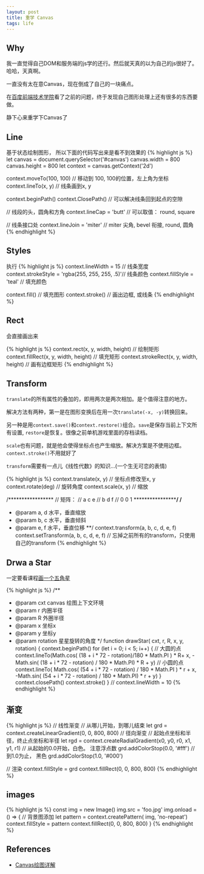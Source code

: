 ```yaml
---
layout: post
title: 重学 Canvas
tags: life
---
```


## Why

我一直觉得自己DOM和服务端的js学的还行。然后就天真的以为自己的js很好了。哈哈，天真啊。

一直没有太在意Canvas，现在倒成了自己的一块痛点。

在[百度前端技术学院](http://ife.baidu.com)看了之前的问题，终于发现自己图形处理上还有很多的东西要做。

静下心来重学下Canvas了

## Line

基于状态绘制图形， 所以下面的代码写出来是看不到效果的
{% highlight js %}
let canvas = document.querySelector('#canvas')
canvas.width = 800
canvas.height = 800
let context = canvas.getContext('2d')

context.moveTo(100, 100) // 移动到 100, 100的位置，左上角为坐标
context.lineTo(x, y) // 线条画到x, y

context.beginPath()
context.ClosePath() // 可以解决线条回到起点的空隙

// 线段的头，圆角和方角
context.lineCap = 'butt' // 可以取值： round, square

// 线条接口处
context.lineJoin = 'miter' // miter 尖角, bevel 衔接, round, 圆角
{% endhighlight %}

## Styles

执行
{% highlight js %}
context.lineWidth = 15 // 线条宽度
context.strokeStyle = 'rgba(255, 255, 255, .5)'// 线条颜色
context.fillStyle = 'teal' // 填充颜色

context.fill() // 填充图形
context.stroke() // 画出边框, 或线条
{% endhighlight %}

## Rect

会直接画出来

{% highlight js %}
context.rect(x, y, width, height) // 绘制矩形
context.fillRect(x, y, width, height) // 填充矩形
context.strokeRect(x, y, width, height) // 画有边框矩形
{% endhighlight %}

## Transform

`translate`的所有属性的叠加的，即用两次是两次相加。是个值得注意的地方。

解决方法有两种，第一是在图形变换后在用一次`translate(-x, -y)`转换回来。

另一种是用`context.save()`和`context.restore()`组合。`save`是保存当前上下文所有设置, `restore`是恢复。很像之前单机游戏里面的存档读档。

`scale`也有问题，就是他会使得坐标点也产生缩放。解决方案是不使用边框。`context.stroke()`不用就好了

`transform`需要有一点儿《线性代数》的知识...(一个生无可恋的表情)

{% highlight js %}
context.translate(x, y) // 坐标点修改至x, y
context.rotate(deg) // 旋转角度
context.scale(x, y) // 缩放

/*****************
// 矩阵：
// a   c   e
// b   d   f
// 0   0   1
******************/
/**
 * @param a, d 水平，垂直缩放
 * @param b, c 水平，垂直倾斜
 * @param e, f 水平，垂直位移
 **/
context.transform(a, b, c, d, e, f)
context.setTransform(a, b, c, d, e, f) // 忘掉之前所有的transform，只使用自己的transform
{% endhighlight %}

## Drwa a Star

一定要看课程[画一个五角星](http://www.imooc.com/video/3488)

{% highlight js %}
/**
 * @param cxt canvas 绘图上下文环境
 * @param r 内圈半径
 * @param R 外圈半径
 * @param x 坐标x
 * @param y 坐标y
 * @param rotation 星星旋转的角度
 */
function drawStar( cxt, r, R, x, y, rotation) {
    context.beginPath()
    for (let i = 0; i < 5; i++) {
        // 大圆的点
        context.lineTo(Math.cos( (18 + i * 72 - rotation)/180 * Math.PI ) * R+ x,
            -Math.sin( (18 + i * 72 - rotation) / 180 * Math.PI) * R + y)
        // 小圆的点
        context.lineTo( Math.cos( (54 + i * 72 - rotation) / 180 * Math.PI ) * r + x,
            -Math.sin( (54 + i * 72 - rotation) / 180 * Math.PI) * r + y)
    }
    context.closePath()
    context.stroke()
}
// context.lineWidth = 10
{% endhighlight %}

## 渐变

{% highlight js %}
// 线性渐变
// 从哪儿开始，到哪儿结束
let grd = context.createLinearGradient(0, 0, 800, 800)
// 径向渐变
// 起始点坐标和半径，终止点坐标和半径
let rgd = context.createRadialGradient(x0, y0, r0, x1, y1, r1)
// 从起始的0.0开始，白色。 注意浮点数
grd.addColorStop(0.0, '#fff')
// 到1.0为止， 黑色
grd.addColorStop(1.0, '#000')

// 渲染
context.fillStyle = grd
context.fillRect(0, 0, 800, 800)
{% endhighlight %}

## images

{% highlight js %}
const img = new Image()
img.src = 'foo.jpg'
img.onload = () => {
    // 背景图添加
    let pattern = context.createPattern( img, 'no-repeat')
    context.fillStyle = pattern
    context.fillRect(0, 0, 800, 800)
}
{% endhighlight %}


## References

* [Canvas绘图详解](http://www.imooc.com/learn/185)
